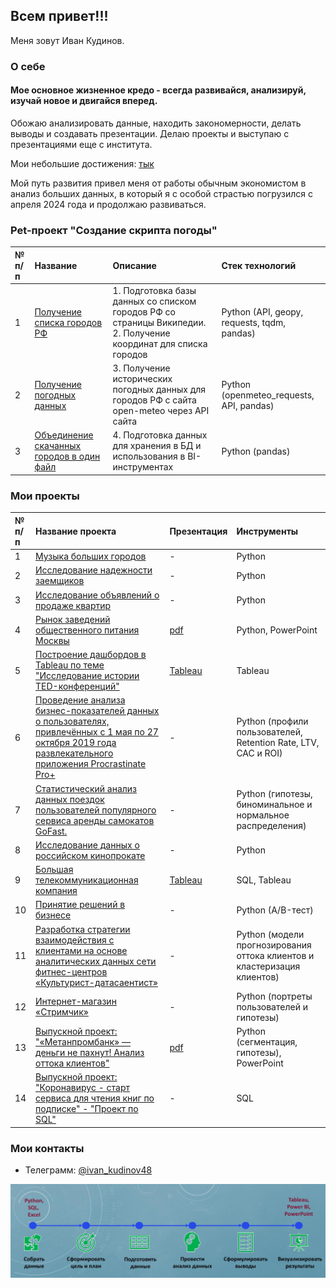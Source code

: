 ## Всем привет!!!
Меня зовут Иван Кудинов.

### О себе

#### Мое основное жизненное кредо - всегда развивайся, анализируй, изучай новое и двигайся вперед.

Обожаю анализировать данные, находить закономерности, делать выводы и создавать презентации. Делаю проекты и выступаю с презентациями еще с института. 

Мои небольшие достижения: [тык](https://github.com/ink48/IvanKudinov/blob/main/Euromysl.ipynb)

Мой путь развития привел меня от работы обычным экономистом в анализ больших данных, в который я с особой страстью погрузился с апреля 2024 года и продолжаю развиваться.

### Pet-проект "Создание скрипта погоды"

| № п/п | Название | Описание  | Стек технологий |
| :---------------------- | :---------------------- | :---------------------- | :---------------------- |
| 1 | [Получение списка городов РФ](https://github.com/ink48/IvanKudinov/blob/main/Parser_WIKI_git.ipynb) | 1. Подготовка базы данных со списком городов РФ со страницы Википедии. 2. Получение координат для списка городов  | Python (API, geopy, requests, tqdm, pandas) |
| 2 | [Получение погодных данных](https://github.com/ink48/IvanKudinov/blob/main/Parsing_Open-meteo_git.ipynb) | 3. Получение исторических погодных данных для городов РФ с сайта open-meteo через API сайта  | Python (openmeteo_requests, API, pandas) |
| 3 | [Объединение скачанных городов в один файл](https://github.com/ink48/IvanKudinov/blob/main/Unification_city_git.ipynb) | 4. Подготовка данных для хранения в БД и использования в BI-инструментах | Python (pandas) |

### Мои проекты

| № п/п | Название проекта | Презентация | Инструменты |
| :---------------------- | :---------------------- | :---------------------- | :---------------------- |
| 1 | [Музыка больших городов](https://github.com/ink48/IvanKudinov/blob/main/S1_Muzika_bolchich%20gorodov.ipynb) | - | Python |
| 2 | [Исследование надежности заемщиков](https://github.com/ink48/IvanKudinov/blob/main/S2_Project_Issledovanie_nadeschnosti%20zaemschukov_git.ipynb) | - | Python |
| 3 | [Исследование объявлений о продаже квартир](https://github.com/ink48/IvanKudinov/blob/main/S3_Project_Issledovanie_objyvleniy_o_prodasche_kvartir_git.ipynb) | - | Python |
| 4 | [Рынок заведений общественного питания Москвы](https://github.com/ink48/IvanKudinov/blob/main/S5_Project_Riynok_zavedeniy_obschestvennogo%20pitaniy_Moskvi_git.ipynb) | [pdf](https://github.com/ink48/IvanKudinov/blob/main/S5_Proekt_Презентация.pdf) | Python, PowerPoint |
| 5 | [Построение дашбордов в Tableau по теме "Исследование истории TED-конференций"](https://github.com/ink48/IvanKudinov/blob/main/S6_Project_Tableau_git.ipynb) | [Tableau](https://public.tableau.com/views/Proekt_v3/TED-?:language=en-US&publish=yes&:sid=&:redirect=auth&:display_count=n&:origin=viz_share_link) | Tableau |
| 6 | [Проведение анализа бизнес-показателей данных о пользователях, привлечённых с 1 мая по 27 октября 2019 года развлекательного приложения Procrastinate Pro+](https://github.com/ink48/IvanKudinov/blob/main/S7_Project_Analiz_razvlekatelnogo_prilogheniy_Procrastinate_Pro%2B_git.ipynb) | - | Python (профили пользователей, Retention Rate, LTV, CAC и ROI) |
| 7 | [Статистический анализ данных поездок пользователей популярного сервиса аренды самокатов GoFast.](https://github.com/ink48/IvanKudinov/blob/main/S9_Project_Stat_analiz_dannyich_servisa_arendi_samokatov_GoFast_git.ipynb) | - | Python (гипотезы, биноминальное и нормальное распределения) |
| 8 | [Исследование данных о российском кинопрокате](https://github.com/ink48/IvanKudinov/blob/main/Sborniy_project_1_Rossiyskiy_kinoprokat_git.ipynb) | - | Python |
| 9 | [Большая телекоммуникационная компания]() | [Tableau](https://public.tableau.com/views/DA42_Kudinov_SbP2_V3/NPS_7?:language=en-US&:sid=&:redirect=auth&:display_count=n&:origin=viz_share_link) | SQL, Tableau |
| 10 | [Принятие решений в бизнесе](https://github.com/ink48/IvanKudinov/blob/main/S10_Project_Prinyatie_rescheniy_v_biznese_A_B_test_git.ipynb) | - | Python (A/B-тест) |
| 11 | [Разработка стратегии взаимодействия с клиентами на основе аналитических данных сети фитнес-центров «Культурист-датасаентист»](https://github.com/ink48/IvanKudinov/blob/main/S11_Project_Zal_Kulturyst_Datasaentist_git.ipynb) | - | Python (модели прогнозирования оттока клиентов и кластеризация клиентов) |
| 12 | [Интернет-магазин «Стримчик»](https://github.com/ink48/IvanKudinov/blob/main/S12_Project_Internet_magazin_Strimchik_git.ipynb) | - | Python (портреты пользователей и гипотезы) |
| 13 | [Выпускной проект: "«Метанпромбанк» — деньги не пахнут! Анализ оттока клиентов"](https://github.com/ink48/IvanKudinov/blob/main/Kudinov_Ivan_DA_42_Vipusknoi%20proekt_FINAL_Metanprombank_git.ipynb) | [pdf](https://github.com/ink48/IvanKudinov/blob/main/Kudinov_Ivan_DA_42_Vipusknoi%20proekt_Metanprombank.pdf) | Python (сегментация, гипотезы), PowerPoint |
| 14 | [Выпускной проект: "Коронавирус - старт сервиса для чтения книг по подписке" - "Проект по SQL"](https://github.com/ink48/IvanKudinov/blob/main/Kudinov_Ivan_DA_42_Vipusknoi%20proekt_FINAL_SQL_Servis_chteniy_knig_git.ipynb) | - | SQL |

### Мои контакты
- Телеграмм: [@ivan_kudinov48](https://t.me/ivan_kudinov48)

![1](https://github.com/ink48/IvanKudinov/blob/main/анализ-данных-для-гит_.jpg)
